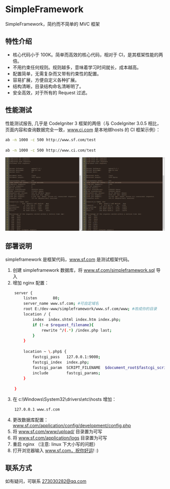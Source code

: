 # SimpleFramework


SimpleFramework，简约而不简单的 MVC 框架

## 特性介绍

* 核心代码小于 100K。简单而高效的核心代码，相对于 CI，是其框架性能的两倍。
* 不用约束任何规则。规则越多，意味着学习时间就长，成本越高。
* 配置简单，无需复杂而又带有约束性的配置。
* 容易扩展，方便自定义各种扩展。
* 结构清晰，目录结构命名清晰明了。
* 安全高效，对于所有的 Request 过滤。

## 性能测试
	

性能测试报告, 几乎是 CodeIgniter 3 框架的两倍（与 CodeIgniter 3.0.5 相比，页面内容和查询数据完全一致，www.ci.com 是本地绑hosts 的 CI 框架示例）：
```bash
ab -n 1000 -c 500 http://www.sf.com/test

ab -n 1000 -c 500 http://www.ci.com/test
```

![image](benchmark.png)


## 部署说明


simpleframework 是框架代码，www.sf.com 是测试框架代码。

1. 创建 simpleframework 数据库，将 www.sf.com/simpleframework.sql 导入
2. 增加 nginx 配置：
```bash
	server {
        listen       80;
        server_name www.sf.com; #可自定域名
		root E:/dev-www/simpleframework/www.sf.com/www; #改成你的目录
		location / {
			index  index.shtml index.htm index.php;
			if (!-e $request_filename){
				rewrite ^/(.*) /index.php last;
			}
		}
	 
        location ~ \.php$ {        		
            fastcgi_pass   127.0.0.1:9000;
            fastcgi_index  index.php;
            fastcgi_param  SCRIPT_FILENAME  $document_root$fastcgi_script_name;
            include        fastcgi_params;
        }
 
    }
```
3. 在 c:\Windows\System32\drivers\etc\hosts 增加：
```bash
	127.0.0.1 www.sf.com
```
4. 更改数据库配置： www.sf.com/application/config/development/config.php
5. 将 www.sf.com/www/upload/ 目录置为可写
6. 将 www.sf.com/application/logs 目录置为可写
7. 重启 nginx （注意: linux 下大小写的问题）
8. 打开浏览器输入 www.sf.com，祝你好运!  :)

## 联系方式
如有疑问，可联系 273030282@qq.com
